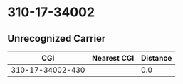 # 310-17-34002
## Unrecognized Carrier


| CGI | Nearest CGI | Distance |
|-----|-------------|----------|
| 310-17-34002-430 |  | 0.0 |
